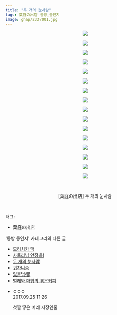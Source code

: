 ```yaml
---
title: "두 개의 눈사람"
tags: 葉庭の出店 동방_동인지
image: ghap/233/001.jpg
---
```

<div class="article">
<p style="text-align: center; clear: none; float: none;"><img src="{{ site.nasurl }}/ghap/233/001.jpg"/></p>
<p style="text-align: center; clear: none; float: none;"><img src="{{ site.nasurl }}/ghap/233/002.jpg"/></p>
<p style="text-align: center; clear: none; float: none;"><img src="{{ site.nasurl }}/ghap/233/003.jpg"/></p>
<p style="text-align: center; clear: none; float: none;"><img src="{{ site.nasurl }}/ghap/233/004.jpg"/></p>
<p style="text-align: center; clear: none; float: none;"><img src="{{ site.nasurl }}/ghap/233/005.jpg"/></p>
<p style="text-align: center; clear: none; float: none;"><img src="{{ site.nasurl }}/ghap/233/006.jpg"/></p>
<p style="text-align: center; clear: none; float: none;"><img src="{{ site.nasurl }}/ghap/233/007.jpg"/></p>
<p style="text-align: center; clear: none; float: none;"><img src="{{ site.nasurl }}/ghap/233/008.jpg"/></p>
<p style="text-align: center; clear: none; float: none;"><img src="{{ site.nasurl }}/ghap/233/009.jpg"/></p>
<p style="text-align: center; clear: none; float: none;"><img src="{{ site.nasurl }}/ghap/233/010.jpg"/></p>
<p style="text-align: center; clear: none; float: none;"><img src="{{ site.nasurl }}/ghap/233/011.jpg"/></p>
<p style="text-align: center; clear: none; float: none;"><img src="{{ site.nasurl }}/ghap/233/012.jpg"/></p>
<p style="text-align: center; clear: none; float: none;"><img src="{{ site.nasurl }}/ghap/233/013.jpg"/></p>
<p style="text-align: center; clear: none; float: none;"><img src="{{ site.nasurl }}/ghap/233/014.jpg"/></p>
<p style="text-align: center; clear: none; float: none;"><img src="{{ site.nasurl }}/ghap/233/015.jpg"/></p>
<p style="text-align: center; clear: none; float: none;"><img src="{{ site.nasurl }}/ghap/233/016.jpg"/></p>
<p style="text-align: center; clear: none; float: none;"><br/></p>
<p style="text-align: center; clear: none; float: none;">[葉庭の出店] 두 개의 눈사람</p>
<p><br/></p>
</div><div class="tagTrail">
<p>태그: </p>
<ul>
<li>葉庭の出店</li>
</ul>
</div><div class="another">
<p>'동방 동인지' 카테고리의 다른 글</p>
<ul>
<li><a href="/2016-06-19-ghap_235">모리치카 댁</a></li>
<li><a href="/2016-06-19-ghap_234">사토리님 안정을!</a></li>
<li><a href="/2016-06-19-ghap_233">두 개의 눈사람</a></li>
<li><a href="/2016-06-19-ghap_232">귀차니즘</a></li>
<li><a href="/2016-06-19-ghap_231">있을법해!</a></li>
<li><a href="/2016-06-19-ghap_230">벌레와 마법의 볶은커피</a></li>
</ul>
</div><div class="cb_module cb_fluid">
<div class="cb_wrt cb_profile">
<div class="comment">
<ul>
<li class="cb_thumb_off" id="comment15089985">
<div class="cb_comment_area">
<div class="cb_info_area">
<div class="cb_section">
<span class="cb_nick_name">ㅇㅇㅇ</span>
</div>
<div class="cb_section">
<span class="cb_date">2017.09.25 11:26 </span>
</div>
</div>
<div class="cb_dsc_comment">
<p class="cb_dsc">
											첫짤 땋은 머리 지장인줄
										</p>
</div>
</div></li>
</ul>
</div>
</div><!-- commentList close -->
</div>